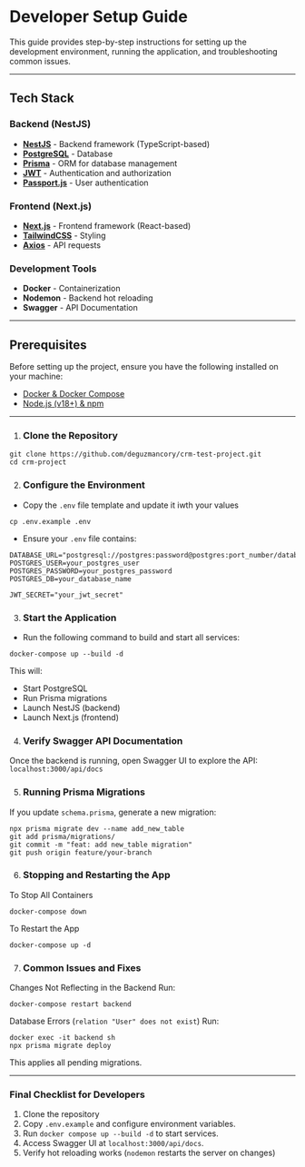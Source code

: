 # Developer Setup Guide
This guide provides step-by-step instructions for setting up the development environment, running the application, and troubleshooting common issues.

---
## **Tech Stack**
### **Backend (NestJS)**
- **[NestJS](https://nestjs.com/)** - Backend framework (TypeScript-based)
- **[PostgreSQL](https://www.postgresql.org/)** - Database
- **[Prisma](https://www.prisma.io/)** - ORM for database management
- **[JWT](https://jwt.io/)** - Authentication and authorization
- **[Passport.js](https://www.passportjs.org/)** - User authentication

### **Frontend (Next.js)**
- **[Next.js](https://nextjs.org/)** - Frontend framework (React-based)
- **[TailwindCSS](https://tailwindcss.com/)** - Styling
- **[Axios](https://axios-http.com/)** - API requests

### **Development Tools**
- **Docker** - Containerization
- **Nodemon** - Backend hot reloading
- **Swagger** - API Documentation

---

## Prerequisites
Before setting up the project, ensure you have the following installed on your machine:
- [Docker & Docker Compose](https://www.docker.com/products/docker-desktop/)
- [Node.js (v18+) & npm](https://nodejs.org/en/download)

---

1. ### Clone the Repository
```
git clone https://github.com/deguzmancory/crm-test-project.git
cd crm-project
```

2. ### Configure the Environment
- Copy the `.env` file template and update it iwth your values
```
cp .env.example .env
```
- Ensure your `.env` file contains:
```
DATABASE_URL="postgresql://postgres:password@postgres:port_number/database"
POSTGRES_USER=your_postgres_user
POSTGRES_PASSWORD=your_postgres_password
POSTGRES_DB=your_database_name

JWT_SECRET="your_jwt_secret"
```

3. ### Start the Application
- Run the following command to build and start all services:
```
docker-compose up --build -d
```
This will:
- Start PostgreSQL
- Run Prisma migrations
- Launch NestJS (backend)
- Launch Next.js (frontend)

4. ### Verify Swagger API Documentation
Once the backend is running, open Swagger UI to explore the API:
`localhost:3000/api/docs`

5. ### Running Prisma Migrations
If you update `schema.prisma`, generate a new migration:
```
npx prisma migrate dev --name add_new_table
git add prisma/migrations/
git commit -m "feat: add new_table migration"
git push origin feature/your-branch
```

6. ### Stopping and Restarting the App
To Stop All Containers
```
docker-compose down
```
To Restart the App
```
docker-compose up -d
```

7. ### Common Issues and Fixes
Changes Not Reflecting in the Backend
Run:
```
docker-compose restart backend
```
Database Errors (`relation "User" does not exist`)
Run:
```
docker exec -it backend sh
npx prisma migrate deploy
```
This applies all pending migrations.

---

### Final Checklist for Developers
1. Clone the repository
2. Copy `.env.example` and configure environment variables.
3. Run `docker compose up --build -d` to start services.
4. Access Swagger UI at `localhost:3000/api/docs`.
5. Verify hot reloading works (`nodemon` restarts the server on changes)